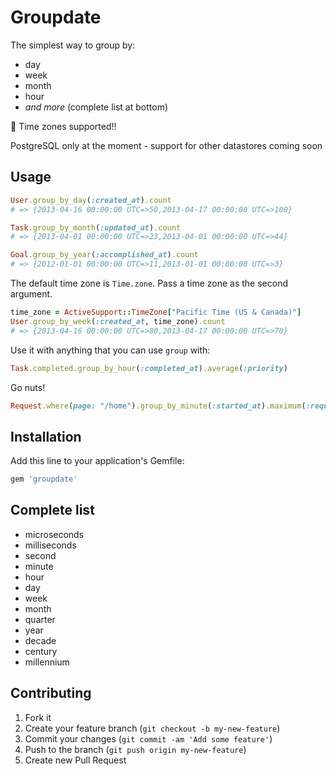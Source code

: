 # Groupdate

The simplest way to group by:

- day
- week
- month
- hour
- *and more* (complete list at bottom)

:tada: Time zones supported!!

PostgreSQL only at the moment - support for other datastores coming soon

## Usage

```ruby
User.group_by_day(:created_at).count
# => {2013-04-16 00:00:00 UTC=>50,2013-04-17 00:00:00 UTC=>100}

Task.group_by_month(:updated_at).count
# => {2013-04-01 00:00:00 UTC=>23,2013-04-01 00:00:00 UTC=>44}

Goal.group_by_year(:accomplished_at).count
# => {2012-01-01 00:00:00 UTC=>11,2013-01-01 00:00:00 UTC=>3}
```

The default time zone is `Time.zone`.  Pass a time zone as the second argument.

```ruby
time_zone = ActiveSupport::TimeZone["Pacific Time (US & Canada)"]
User.group_by_week(:created_at, time_zone).count
# => {2013-04-16 00:00:00 UTC=>80,2013-04-17 00:00:00 UTC=>70}
```

Use it with anything that you can use `group` with:

```ruby
Task.completed.group_by_hour(:completed_at).average(:priority)
```

Go nuts!

```ruby
Request.where(page: "/home").group_by_minute(:started_at).maximum(:request_time)
```

## Installation

Add this line to your application's Gemfile:

```ruby
gem 'groupdate'
```

## Complete list

- microseconds
- milliseconds
- second
- minute
- hour
- day
- week
- month
- quarter
- year
- decade
- century
- millennium

## Contributing

1. Fork it
2. Create your feature branch (`git checkout -b my-new-feature`)
3. Commit your changes (`git commit -am 'Add some feature'`)
4. Push to the branch (`git push origin my-new-feature`)
5. Create new Pull Request
